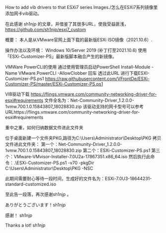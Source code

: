 How to add vib drivers to that ESXi7 series Images./怎么在ESXi7系列镜像里添加网卡vib驱动。

在此感谢 sh1njp  的文章，并借鉴了其很多URL，使我受益匪浅，https://github.com/sh1njp/esxi7_custom

概要：
本人是从VMware官网上面下载的最新版ESXi ISO镜像（2021.10.6）.


操作办法以及环境：
Windows 10/Server 2019 (补丁打至2021.10.6)  使用「ESXi-Customizer-PS」最新版脚本融合产生的新镜像。


VMWare PowerCLI的使用
通过使用管理员启动PowerShell
Install-Module -Name VMware.PowerCLI -AllowClobber 回车
透过此URL 进行下载ESXI-Customizer-PS.ps1       https://raw.githubusercontent.com/VFrontDe/ESXi-Customizer-PS/master/ESXi-Customizer-PS.ps1


VIB驱动下载
https://flings.vmware.com/community-networking-driver-for-esxi#requirements
文件全名为：Net-Community-Driver_1.2.0.0-1vmw.700.1.0.15843807_18028830.zip
该驱动支持的网卡型号可以参考URLhttps://flings.vmware.com/community-networking-driver-for-esxi#requirements


重中之重，如何归纳数据文件进此文件夹


位于桌面新建一个文件夹PKG,路径为C:\Users\Administrator\Desktop\PKG
拷贝文件进此文件夹：
第一个：Net-Community-Driver_1.2.0.0-1vmw.700.1.0.15843807_18028830.zip
第二个：ESXi-Customizer-PS.ps1
第三个：VMware-VMvisor-Installer-7.0U2a-17867351.x86_64.iso
然后执行此命令：.\ESXi-Customizer-PS.ps1 -v70 -pkgDir C:\Users\Administrator\Desktop\PKG -NSC


此期间需要耐心等待一段时间，生成好的文件名为：ESXi-7.0U3-18644231-standard-customized.iso


至此告一段落，再次感谢sh1njp 。


ありがとうございます！sh1njp

感谢！  sh1njp

Thanks a lot! sh1njp
